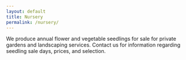 ```yaml
---
layout: default
title: Nursery
permalink: /nursery/
---
```


We produce annual flower and vegetable seedlings for sale for private gardens
and landscaping services. Contact us for information regarding seedling sale
days, prices, and selection. 

